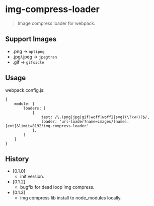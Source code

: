 # img-compress-loader

> Image compress loader for webpack.

## Support Images

- .png -> `optipng`
- .jpg/.jpeg -> `jpegtran`
- .gif -> `gifsicle`

## Usage

webpack.config.js:

```
{
    module: {
        loaders: [
            {
                test: /\.(png|jpg|gif|woff|woff2|svg)(\?\w+)?$/,
                loader: 'url-loader?name=images/[name].[ext]&limit=8192!img-compress-loader'
            },
        ]
    }
}
```

## History

- [0.1.0]
	- init version.
- [0.1.2]
	- bugfix for dead loop img compress.
- [0.1.3]
	- img compress lib install to node_modules locally.